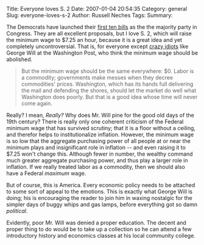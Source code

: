 Title: Everyone loves S. 2
Date: 2007-01-04 20:54:35
Category: general
Slug: everyone-loves-s-2
Author: Russell Neches
Tags: 
Summary: 


The Democrats have launched their [first ten
bills](http://democrats.senate.gov/newsroom/record.cfm?id=267177&) as
the the majority party in Congress. They are all excellent proposals,
but I love S. 2, which will raise the minimum wage to \$7.25 an hour,
because it is a great idea and yet completely uncontroversial. That is,
for everyone except [crazy
idiots](http://democrats.senate.gov/newsroom/record.cfm?id=267177&) like
George Will at the Washington Post, who think the minimum wage should be
abolished.

> But the minimum wage should be the same everywhere: \$0. Labor is a
> commodity; governments make messes when they decree commodities'
> prices. Washington, which has its hands full delivering the mail and
> defending the shores, should let the market do well what Washington
> does poorly. But that is a good idea whose time will never come again.

Really? I mean, *Really?* Why does Mr. Will pine for the good old days
of the 19th century? There is really only one coherent
criticism of the Federal minimum wage that has survived scrutiny; that
it is a floor without a ceiling, and therefor helps to institutionalize
inflation. However, the minimum wage is so low that the aggregate
purchasing power of all people at or near the minimum plays and
insignificant role in inflation -- and even raising it to \$7.25 won't
change this. Although fewer in number, the wealthy command much greater
aggregate purchasing power, and thus play a larger role in inflation. If
we really treated labor as a commodity, then we should also have a
Federal *maximum* wage.

But of course, this is America. Every economic policy needs to be
attached to some sort of appeal to the emotions. This is exactly what
George Will is doing; his is encouraging the reader to join him in
waxing nostalgic for the simpler days of buggy whips and gas lamps,
before everything got so damn *political*.

Evidently, poor Mr. Will was denied a proper education. The decent and
proper thing to do would be to take up a collection so he can attend a
few introductory history and economics classes at his local community
college.
